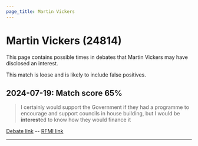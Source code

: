 ```yaml
---
page_title: Martin Vickers
---
```


# Martin Vickers  (24814)

This page contains possible times in debates that Martin Vickers may have disclosed an interest.

This match is loose and is likely to include false positives. 



## 2024-07-19: Match score 65%

>I certainly would support the Government if they had a programme to encourage and support councils in house building, but I would be **interest**ed to know how they would finance it

[Debate link](https://www.theyworkforyou.com/debates/?id=2024-07-19b.327.0)  --  [RFMI link](https://www.theyworkforyou.com/mp/24814/register)


---

